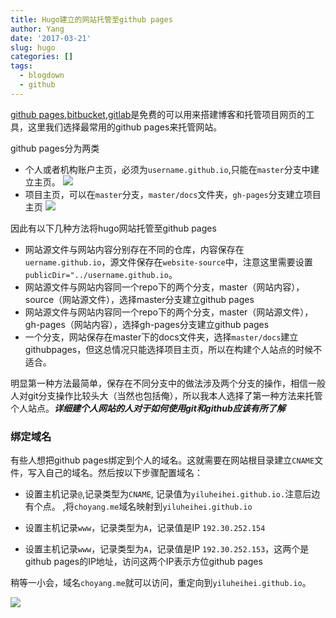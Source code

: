 ```yaml
---
title: Hugo建立的网站托管至github pages
author: Yang
date: '2017-03-21'
slug: hugo
categories: []
tags:
  - blogdown
  - github
---
```


[github pages](https://pages.github.com),[bitbucket](https://bitbucket.org/product),[gitlab](https://gitlab.com)是免费的可以用来搭建博客和托管项目网页的工具，这里我们选择最常用的github pages来托管网站。<!--more-->

github pages分为两类

- 个人或者机构账户主页，必须为`username.github.io`,只能在`master`分支中建立主页。
![](/post/2017-03-21-hugo-hosting-github/github_personal_page.png)
- 项目主页，可以在`master`分支，`master/docs`文件夹，`gh-pages`分支建立项目主页
![](/post/2017-03-21-hugo-hosting-github/github_project_page.png)


因此有以下几种方法将hugo网站托管至github pages

- 网站源文件与网站内容分别存在不同的仓库，内容保存在`uername.github.io`，源文件保存在`website-source`中，注意这里需要设置`publicDir="../username.github.io`。
- 网站源文件与网站内容同一个repo下的两个分支，master（网站内容）， source（网站源文件），选择master分支建立github pages
- 网站源文件与网站内容同一个repo下的两个分支，master（网站源文件）， gh-pages（网站内容），选择gh-pages分支建立github pages
- 一个分支，网站保存在master下的docs文件夹，选择`master/docs`建立githubpages，但这总情况只能选择项目主页，所以在构建个人站点的时候不适合。


明显第一种方法最简单，保存在不同分支中的做法涉及两个分支的操作，相信一般人对git分支操作比较头大（当然也包括俺），所以我本人选择了第一种方法来托管个人站点。<i>**详细建个人网站的人对于如何使用git和github应该有所了解**</i>


### 绑定域名

有些人想把github pages绑定到个人的域名。这就需要在网站根目录建立`CNAME`文件，写入自己的域名。然后按以下步骤配置域名：

- 设置主机记录`@`,记录类型为`CNAME`, 记录值为`yiluheihei.github.io.`注意后边有个点。 ,将`choyang.me`域名映射到`yiluheihei.github.io`

- 设置主机记录`www`，记录类型为`A`，记录值是IP `192.30.252.154`

- 设置主机记录`www`，记录类型为`A`，记录值是IP `192.30.252.153`，这两个是github pages的IP地址，访问这两个IP表示方位github pages

稍等一小会，域名`choyang.me`就可以访问，重定向到`yiluheihei.github.io`。

![](/post/2017-03-21-hugo-hosting-github/domain_setting.png)













